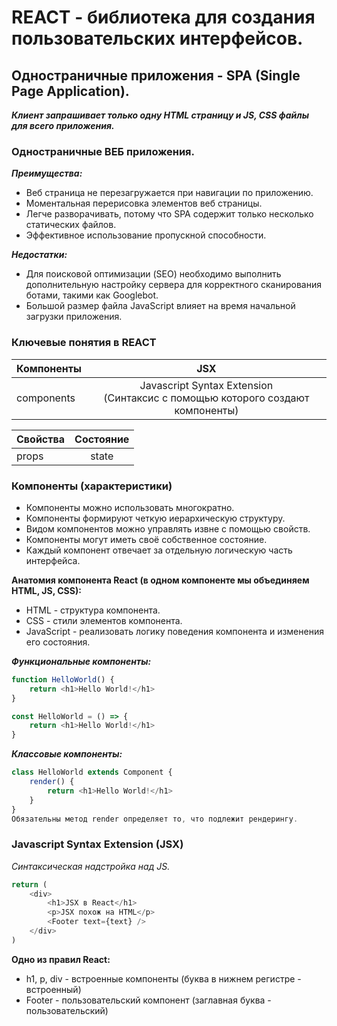 # REACT - библиотека для создания пользовательских интерфейсов.

## Одностраничные приложения - SPA (Single Page Application).
***Клиент запрашивает только одну HTML страницу и JS, CSS файлы для всего приложения.***

### Одностраничные ВЕБ приложения.
***Преимущества:***
- Веб страница не перезагружается при навигации по приложению.
- Моментальная перерисовка элементов веб страницы.
- Легче разворачивать, потому что SPA содержит только несколько статических файлов.
- Эффективное использование пропускной способности.

***Недостатки:***
- Для поисковой оптимизации (SEO) необходимо выполнить дополнительную настройку сервера для корректного сканирования ботами, такими как Googlebot.
- Большой размер файла JavaScript влияет на время начальной загрузки приложения.

### Ключевые понятия в REACT

| Компоненты |                                        JSX                                        |
|----------------|:---------------------------------------------------------------------------------:|
| components | Javascript Syntax Extension<br/>(Синтаксис с помощью которого создают компоненты) |

| Свойства | Состояние |
|----------------|:---------:|
| props | state |

### Компоненты (характеристики)

- Компоненты можно использовать многократно.
- Компоненты формируют четкую иерархическую структуру.
- Видом компонентов можно управлять извне с помощью свойств.
- Компоненты могут иметь своё собственное состояние.
- Каждый компонент отвечает за отдельную логическую часть интерфейса.

**Анатомия компонента React (в одном компоненте мы объединяем HTML, JS, CSS):**
- HTML - структура компонента.
- CSS - стили элементов компонента.
- JavaScript - реализовать логику поведения компонента и изменения его состояния.

***Функциональные компоненты:***

```javascript
function HelloWorld() {
    return <h1>Hello World!</h1>
}

const HelloWorld = () => {
    return <h1>Hello World!</h1>
}
```

***Классовые компоненты:***
```javascript
class HelloWorld extends Component {
    render() {
        return <h1>Hello World!</h1>
    }
}
Обязательны метод render определяет то, что подлежит рендерингу.
```

### Javascript Syntax Extension (JSX)
*Синтаксическая надстройка над JS.*

```javascript
return (
    <div>
        <h1>JSX в React</h1>
        <p>JSX похож на HTML</p>
        <Footer text={text} />
    </div>
)
```

**Одно из правил React:**
- h1, p, div - встроенные компоненты (буква в нижнем регистре - встроенный)
- Footer - пользовательский компонент (заглавная буква - пользовательский)